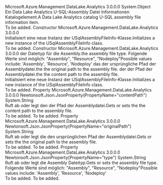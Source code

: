 <Type Name="USqlAssemblyFileInfo" FullName="Microsoft.Azure.Management.DataLake.Analytics.Models.USqlAssemblyFileInfo">
  <TypeSignature Language="C#" Value="public class USqlAssemblyFileInfo" />
  <TypeSignature Language="ILAsm" Value=".class public auto ansi beforefieldinit USqlAssemblyFileInfo extends System.Object" />
  <TypeSignature Language="DocId" Value="T:Microsoft.Azure.Management.DataLake.Analytics.Models.USqlAssemblyFileInfo" />
  <TypeSignature Language="VB.NET" Value="Public Class USqlAssemblyFileInfo" />
  <TypeSignature Language="F#" Value="type USqlAssemblyFileInfo = class" />
  <AssemblyInfo>
    <AssemblyName>Microsoft.Azure.Management.DataLake.Analytics</AssemblyName>
    <AssemblyVersion>3.0.0.0</AssemblyVersion>
  </AssemblyInfo>
  <Base>
    <BaseTypeName>System.Object</BaseTypeName>
  </Base>
  <Interfaces />
  <Docs>
    <summary>
            <span data-ttu-id="29a5c-101">Ein Data Lake Analytics U-SQL-Assembly Datei Informationen Katalogelement.</span><span class="sxs-lookup"><span data-stu-id="29a5c-101">A Data Lake Analytics catalog U-SQL assembly file information item.</span></span>
            </summary>
    <remarks>To be added.</remarks>
  </Docs>
  <Members>
    <Member MemberName=".ctor">
      <MemberSignature Language="C#" Value="public USqlAssemblyFileInfo ();" />
      <MemberSignature Language="ILAsm" Value=".method public hidebysig specialname rtspecialname instance void .ctor() cil managed" />
      <MemberSignature Language="DocId" Value="M:Microsoft.Azure.Management.DataLake.Analytics.Models.USqlAssemblyFileInfo.#ctor" />
      <MemberSignature Language="VB.NET" Value="Public Sub New ()" />
      <MemberType>Constructor</MemberType>
      <AssemblyInfo>
        <AssemblyName>Microsoft.Azure.Management.DataLake.Analytics</AssemblyName>
        <AssemblyVersion>3.0.0.0</AssemblyVersion>
      </AssemblyInfo>
      <Parameters />
      <Docs>
        <summary>
            <span data-ttu-id="29a5c-102">Initialisiert eine neue Instanz der USqlAssemblyFileInfo-Klasse.</span><span class="sxs-lookup"><span data-stu-id="29a5c-102">Initializes a new instance of the USqlAssemblyFileInfo class.</span></span>
            </summary>
        <remarks>To be added.</remarks>
      </Docs>
    </Member>
    <Member MemberName=".ctor">
      <MemberSignature Language="C#" Value="public USqlAssemblyFileInfo (string type = null, string originalPath = null, string contentPath = null);" />
      <MemberSignature Language="ILAsm" Value=".method public hidebysig specialname rtspecialname instance void .ctor(string type, string originalPath, string contentPath) cil managed" />
      <MemberSignature Language="DocId" Value="M:Microsoft.Azure.Management.DataLake.Analytics.Models.USqlAssemblyFileInfo.#ctor(System.String,System.String,System.String)" />
      <MemberSignature Language="VB.NET" Value="Public Sub New (Optional type As String = null, Optional originalPath As String = null, Optional contentPath As String = null)" />
      <MemberSignature Language="F#" Value="new Microsoft.Azure.Management.DataLake.Analytics.Models.USqlAssemblyFileInfo : string * string * string -&gt; Microsoft.Azure.Management.DataLake.Analytics.Models.USqlAssemblyFileInfo" Usage="new Microsoft.Azure.Management.DataLake.Analytics.Models.USqlAssemblyFileInfo (type, originalPath, contentPath)" />
      <MemberType>Constructor</MemberType>
      <AssemblyInfo>
        <AssemblyName>Microsoft.Azure.Management.DataLake.Analytics</AssemblyName>
        <AssemblyVersion>3.0.0.0</AssemblyVersion>
      </AssemblyInfo>
      <Parameters>
        <Parameter Name="type" Type="System.String" />
        <Parameter Name="originalPath" Type="System.String" />
        <Parameter Name="contentPath" Type="System.String" />
      </Parameters>
      <Docs>
        <param name="type"><span data-ttu-id="29a5c-103">der Dateityp für die Assembly.</span><span class="sxs-lookup"><span data-stu-id="29a5c-103">the assembly file type.</span></span> <span data-ttu-id="29a5c-104">Folgende Werte sind möglich: "Assembly", "Resource", "Nodeploy"</span><span class="sxs-lookup"><span data-stu-id="29a5c-104">Possible values include: 'Assembly', 'Resource', 'Nodeploy'</span></span></param>
        <param name="originalPath"><span data-ttu-id="29a5c-105">das der ursprüngliche Pfad der Assemblydatei.</span><span class="sxs-lookup"><span data-stu-id="29a5c-105">the the original path to the assembly file.</span></span></param>
        <param name="contentPath"><span data-ttu-id="29a5c-106">der der Pfad der Assemblydatei.</span><span class="sxs-lookup"><span data-stu-id="29a5c-106">the the content path to the assembly file.</span></span></param>
        <summary>
            <span data-ttu-id="29a5c-107">Initialisiert eine neue Instanz der USqlAssemblyFileInfo-Klasse.</span><span class="sxs-lookup"><span data-stu-id="29a5c-107">Initializes a new instance of the USqlAssemblyFileInfo class.</span></span>
            </summary>
        <remarks>To be added.</remarks>
      </Docs>
    </Member>
    <Member MemberName="ContentPath">
      <MemberSignature Language="C#" Value="public string ContentPath { get; set; }" />
      <MemberSignature Language="ILAsm" Value=".property instance string ContentPath" />
      <MemberSignature Language="DocId" Value="P:Microsoft.Azure.Management.DataLake.Analytics.Models.USqlAssemblyFileInfo.ContentPath" />
      <MemberSignature Language="VB.NET" Value="Public Property ContentPath As String" />
      <MemberSignature Language="F#" Value="member this.ContentPath : string with get, set" Usage="Microsoft.Azure.Management.DataLake.Analytics.Models.USqlAssemblyFileInfo.ContentPath" />
      <MemberType>Property</MemberType>
      <AssemblyInfo>
        <AssemblyName>Microsoft.Azure.Management.DataLake.Analytics</AssemblyName>
        <AssemblyVersion>3.0.0.0</AssemblyVersion>
      </AssemblyInfo>
      <Attributes>
        <Attribute>
          <AttributeName>Newtonsoft.Json.JsonProperty(PropertyName="contentPath")</AttributeName>
        </Attribute>
      </Attributes>
      <ReturnValue>
        <ReturnType>System.String</ReturnType>
      </ReturnValue>
      <Docs>
        <summary>
            <span data-ttu-id="29a5c-108">Ruft ab oder legt den der Pfad der Assemblydatei.</span><span class="sxs-lookup"><span data-stu-id="29a5c-108">Gets or sets the the content path to the assembly file.</span></span>
            </summary>
        <value>To be added.</value>
        <remarks>To be added.</remarks>
      </Docs>
    </Member>
    <Member MemberName="OriginalPath">
      <MemberSignature Language="C#" Value="public string OriginalPath { get; set; }" />
      <MemberSignature Language="ILAsm" Value=".property instance string OriginalPath" />
      <MemberSignature Language="DocId" Value="P:Microsoft.Azure.Management.DataLake.Analytics.Models.USqlAssemblyFileInfo.OriginalPath" />
      <MemberSignature Language="VB.NET" Value="Public Property OriginalPath As String" />
      <MemberSignature Language="F#" Value="member this.OriginalPath : string with get, set" Usage="Microsoft.Azure.Management.DataLake.Analytics.Models.USqlAssemblyFileInfo.OriginalPath" />
      <MemberType>Property</MemberType>
      <AssemblyInfo>
        <AssemblyName>Microsoft.Azure.Management.DataLake.Analytics</AssemblyName>
        <AssemblyVersion>3.0.0.0</AssemblyVersion>
      </AssemblyInfo>
      <Attributes>
        <Attribute>
          <AttributeName>Newtonsoft.Json.JsonProperty(PropertyName="originalPath")</AttributeName>
        </Attribute>
      </Attributes>
      <ReturnValue>
        <ReturnType>System.String</ReturnType>
      </ReturnValue>
      <Docs>
        <summary>
            <span data-ttu-id="29a5c-109">Ruft ab oder legt die den ursprünglichen Pfad der Assemblydatei.</span><span class="sxs-lookup"><span data-stu-id="29a5c-109">Gets or sets the the original path to the assembly file.</span></span>
            </summary>
        <value>To be added.</value>
        <remarks>To be added.</remarks>
      </Docs>
    </Member>
    <Member MemberName="Type">
      <MemberSignature Language="C#" Value="public string Type { get; set; }" />
      <MemberSignature Language="ILAsm" Value=".property instance string Type" />
      <MemberSignature Language="DocId" Value="P:Microsoft.Azure.Management.DataLake.Analytics.Models.USqlAssemblyFileInfo.Type" />
      <MemberSignature Language="VB.NET" Value="Public Property Type As String" />
      <MemberSignature Language="F#" Value="member this.Type : string with get, set" Usage="Microsoft.Azure.Management.DataLake.Analytics.Models.USqlAssemblyFileInfo.Type" />
      <MemberType>Property</MemberType>
      <AssemblyInfo>
        <AssemblyName>Microsoft.Azure.Management.DataLake.Analytics</AssemblyName>
        <AssemblyVersion>3.0.0.0</AssemblyVersion>
      </AssemblyInfo>
      <Attributes>
        <Attribute>
          <AttributeName>Newtonsoft.Json.JsonProperty(PropertyName="type")</AttributeName>
        </Attribute>
      </Attributes>
      <ReturnValue>
        <ReturnType>System.String</ReturnType>
      </ReturnValue>
      <Docs>
        <summary>
            <span data-ttu-id="29a5c-110">Ruft ab oder legt die Assembly Dateityp.</span><span class="sxs-lookup"><span data-stu-id="29a5c-110">Gets or sets the assembly file type.</span></span> <span data-ttu-id="29a5c-111">Folgende Werte sind möglich: "Assembly", "Resource", "Nodeploy"</span><span class="sxs-lookup"><span data-stu-id="29a5c-111">Possible values include: 'Assembly', 'Resource', 'Nodeploy'</span></span>
            </summary>
        <value>To be added.</value>
        <remarks>To be added.</remarks>
      </Docs>
    </Member>
  </Members>
</Type>